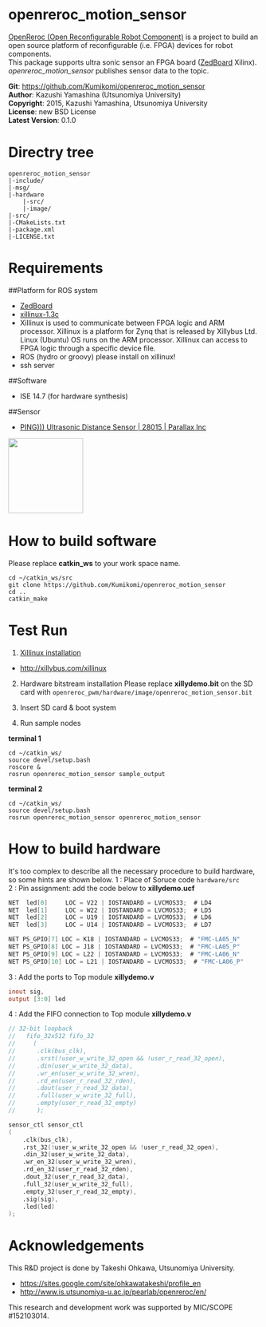 openreroc_motion_sensor
=======
[OpenReroc (Open Reconfigurable Robot Component)](https://github.com/Kumikomi/OpenReroc) is a project to build an open source platform of reconfigurable (i.e. FPGA) devices for robot components.  
This package supports ultra sonic sensor an FPGA board ([ZedBoard](http://zedboard.org/) Xilinx). 
*openreroc_motion_sensor* publishes sensor data to the topic.  
 
**Git**:         https://github.com/Kumikomi/openreroc_motion_sensor   
**Author**:      Kazushi Yamashina (Utsunomiya University)  
**Copyright**:   2015, Kazushi Yamashina, Utsunomiya University    
**License**:      new BSD License   
**Latest Version**: 0.1.0  

Directry tree
=======
```
openreroc_motion_sensor 
|-include/ 
|-msg/ 
|-hardware
	|-src/
    |-image/
|-src/ 
|-CMakeLists.txt 
|-package.xml  
|-LICENSE.txt
```

Requirements
======

##Platform for ROS system

- [ZedBoard](http://zedboard.org/)
- [xillinux-1.3c](http://xillybus.com/xillinux)
 - Xillinux is used to communicate between FPGA logic and ARM processor. Xillinux is a platform for Zynq that is released by Xillybus Ltd. Linux (Ubuntu) OS runs on the ARM processor. Xillinux can access to FPGA logic through a specific device file.
- ROS (hydro or groovy) please install on xillinux!
- ssh server

##Software

- ISE 14.7 (for hardware synthesis)

##Sensor

- [PING))) Ultrasonic Distance Sensor | 28015 | Parallax Inc](https://www.parallax.com/product/28015)

<img src="http://aquila.is.utsunomiya-u.ac.jp/~kazushi/sonic_sensor_img.jpeg" alt="" height="150" />

How to build software
=======
Please replace **catkin_ws** to your work space name.

```
cd ~/catkin_ws/src
git clone https://github.com/Kumikomi/openreroc_motion_sensor
cd ..
catkin_make 
```

Test Run
======= 
1. [Xillinux installation](http://xillybus.com/downloads/doc/xillybus_getting_started_zynq.pdf)
 - http://xillybus.com/xillinux

2. Hardware bitstream installation
Please replace **xillydemo.bit** on the SD card with `openreroc_pwm/hardware/image/openreroc_motion_sensor.bit`

3. Insert SD card & boot system

4. Run sample nodes 

**terminal 1**
```
cd ~/catkin_ws/
source devel/setup.bash
roscore &
rosrun openreroc_motion_sensor sample_output
```

**terminal 2**
```
cd ~/catkin_ws/
source devel/setup.bash
rosrun openreroc_motion_sensor openreroc_motion_sensor
```

How to build hardware
====== 
It's too complex to describe all the necessary procedure to build hardware, so some hints are shown below.
1 : Place of Soruce code `hardware/src`  
2 : Pin assignment: add the code below to **xillydemo.ucf**  

```verilog
NET  led[0] 	LOC = V22 | IOSTANDARD = LVCMOS33;	# LD4
NET  led[1] 	LOC = W22 | IOSTANDARD = LVCMOS33;	# LD5
NET  led[2] 	LOC = U19 | IOSTANDARD = LVCMOS33;	# LD6
NET  led[3] 	LOC = U14 | IOSTANDARD = LVCMOS33;	# LD7

NET PS_GPIO[7] LOC = K18 | IOSTANDARD = LVCMOS33;  # "FMC-LA05_N"
NET PS_GPIO[8] LOC = J18 | IOSTANDARD = LVCMOS33;  # "FMC-LA05_P"
NET PS_GPIO[9] LOC = L22 | IOSTANDARD = LVCMOS33;  # "FMC-LA06_N"
NET PS_GPIO[10] LOC = L21 | IOSTANDARD = LVCMOS33;  # "FMC-LA06_P"
```

3 : Add the ports to Top module **xillydemo.v**

```verilog
inout sig,
output [3:0] led
```

4 : Add the FIFO connection to Top module **xillydemo.v**

```verilog
// 32-bit loopback
//   fifo_32x512 fifo_32
//     (
//      .clk(bus_clk),
//      .srst(!user_w_write_32_open && !user_r_read_32_open),
//      .din(user_w_write_32_data),
//      .wr_en(user_w_write_32_wren),
//      .rd_en(user_r_read_32_rden),
//      .dout(user_r_read_32_data),
//      .full(user_w_write_32_full),
//      .empty(user_r_read_32_empty)
//      );

sensor_ctl sensor_ctl
(
	.clk(bus_clk),
	.rst_32(!user_w_write_32_open && !user_r_read_32_open),
	.din_32(user_w_write_32_data),
	.wr_en_32(user_w_write_32_wren),
	.rd_en_32(user_r_read_32_rden),
	.dout_32(user_r_read_32_data),
	.full_32(user_w_write_32_full),
	.empty_32(user_r_read_32_empty),
	.sig(sig),
	.led(led)
);
```


 # Acknowledgements
This R&D project is done by Takeshi Ohkawa, Utsunomiya University.
- https://sites.google.com/site/ohkawatakeshi/profile_en
- http://www.is.utsunomiya-u.ac.jp/pearlab/openreroc/en/

This research and development work was supported by MIC/SCOPE #152103014.
 
